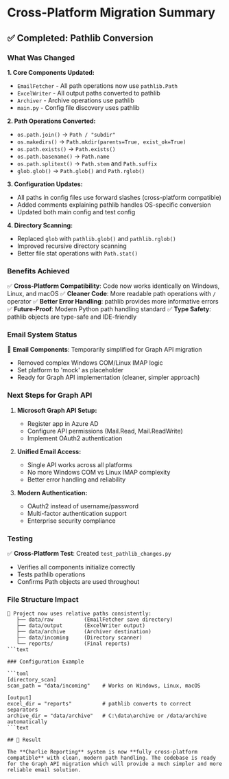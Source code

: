 # Cross-Platform Migration Summary

## ✅ Completed: Pathlib Conversion

### What Was Changed

**1. Core Components Updated:**
- `EmailFetcher` - All path operations now use `pathlib.Path`
- `ExcelWriter` - All output paths converted to pathlib
- `Archiver` - Archive operations use pathlib  
- `main.py` - Config file discovery uses pathlib

**2. Path Operations Converted:**
- `os.path.join()` → `Path / "subdir"`
- `os.makedirs()` → `Path.mkdir(parents=True, exist_ok=True)`
- `os.path.exists()` → `Path.exists()`
- `os.path.basename()` → `Path.name`
- `os.path.splitext()` → `Path.stem` and `Path.suffix`
- `glob.glob()` → `Path.glob()` and `Path.rglob()`

**3. Configuration Updates:**
- All paths in config files use forward slashes (cross-platform compatible)
- Added comments explaining pathlib handles OS-specific conversion
- Updated both main config and test config

**4. Directory Scanning:**
- Replaced `glob` with `pathlib.glob()` and `pathlib.rglob()`
- Improved recursive directory scanning
- Better file stat operations with `Path.stat()`

### Benefits Achieved

✅ **Cross-Platform Compatibility**: Code now works identically on Windows, Linux, and macOS
✅ **Cleaner Code**: More readable path operations with `/` operator
✅ **Better Error Handling**: pathlib provides more informative errors
✅ **Future-Proof**: Modern Python path handling standard
✅ **Type Safety**: pathlib objects are type-safe and IDE-friendly

### Email System Status

🚧 **Email Components**: Temporarily simplified for Graph API migration
- Removed complex Windows COM/Linux IMAP logic
- Set platform to 'mock' as placeholder
- Ready for Graph API implementation (cleaner, simpler approach)

### Next Steps for Graph API

1. **Microsoft Graph API Setup:**
   - Register app in Azure AD
   - Configure API permissions (Mail.Read, Mail.ReadWrite)
   - Implement OAuth2 authentication

2. **Unified Email Access:**
   - Single API works across all platforms
   - No more Windows COM vs Linux IMAP complexity
   - Better error handling and reliability

3. **Modern Authentication:**
   - OAuth2 instead of username/password
   - Multi-factor authentication support
   - Enterprise security compliance

### Testing

✅ **Cross-Platform Test**: Created `test_pathlib_changes.py`
- Verifies all components initialize correctly
- Tests pathlib operations
- Confirms Path objects are used throughout

### File Structure Impact

```text
📁 Project now uses relative paths consistently:
   ├── data/raw          (EmailFetcher save directory)
   ├── data/output       (ExcelWriter output)  
   ├── data/archive      (Archiver destination)
   ├── data/incoming     (Directory scanner)
   └── reports/          (Final reports)
```text

### Configuration Example

```toml
[directory_scan]
scan_path = "data/incoming"    # Works on Windows, Linux, macOS

[output]  
excel_dir = "reports"          # pathlib converts to correct separators
archive_dir = "data/archive"   # C:\data\archive or /data/archive automatically
```text

## 🎯 Result

The **Charlie Reporting** system is now **fully cross-platform compatible** with clean, modern path handling. The codebase is ready for the Graph API migration which will provide a much simpler and more reliable email solution.
